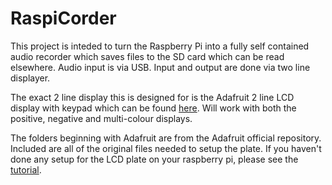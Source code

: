 RaspiCorder
===========

This project is inteded to turn the Raspberry Pi into a fully self contained audio recorder which saves files to the SD card which can be read elsewhere. Audio input is via USB. Input and output are done via two line displayer.

The exact 2 line display this is designed for is the Adafruit 2 line LCD display with keypad which can be found [here](http://www.adafruit.com/products/1110). Will work with both the positive, negative and multi-colour displays.

The folders beginning with Adafruit are from the Adafruit official repository. Included are all of the original files needed to setup the plate. If you haven't done any setup for the LCD plate on your raspberry pi, please see the [tutorial](https://learn.adafruit.com/adafruit-16x2-character-lcd-plus-keypad-for-raspberry-pi).